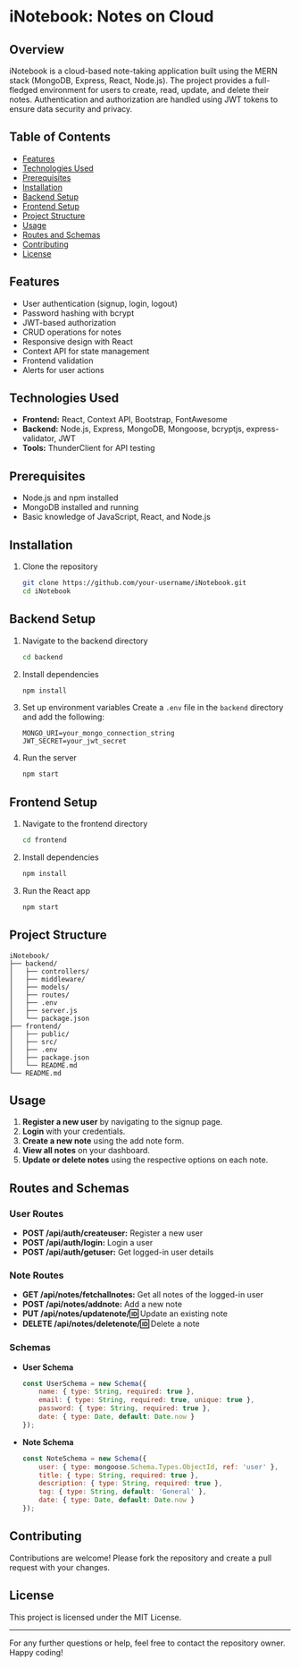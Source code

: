 # iNotebook: Notes on Cloud

## Overview

iNotebook is a cloud-based note-taking application built using the MERN stack (MongoDB, Express, React, Node.js). The project provides a full-fledged environment for users to create, read, update, and delete their notes. Authentication and authorization are handled using JWT tokens to ensure data security and privacy.

## Table of Contents

- [Features](#features)
- [Technologies Used](#technologies-used)
- [Prerequisites](#prerequisites)
- [Installation](#installation)
- [Backend Setup](#backend-setup)
- [Frontend Setup](#frontend-setup)
- [Project Structure](#project-structure)
- [Usage](#usage)
- [Routes and Schemas](#routes-and-schemas)
- [Contributing](#contributing)
- [License](#license)

## Features

- User authentication (signup, login, logout)
- Password hashing with bcrypt
- JWT-based authorization
- CRUD operations for notes
- Responsive design with React
- Context API for state management
- Frontend validation
- Alerts for user actions

## Technologies Used

- **Frontend:** React, Context API, Bootstrap, FontAwesome
- **Backend:** Node.js, Express, MongoDB, Mongoose, bcryptjs, express-validator, JWT
- **Tools:** ThunderClient for API testing

## Prerequisites

- Node.js and npm installed
- MongoDB installed and running
- Basic knowledge of JavaScript, React, and Node.js

## Installation

1. Clone the repository
   ```bash
   git clone https://github.com/your-username/iNotebook.git
   cd iNotebook
   ```

## Backend Setup

1. Navigate to the backend directory
   ```bash
   cd backend
   ```

2. Install dependencies
   ```bash
   npm install
   ```

3. Set up environment variables
   Create a `.env` file in the `backend` directory and add the following:
   ```env
   MONGO_URI=your_mongo_connection_string
   JWT_SECRET=your_jwt_secret
   ```

4. Run the server
   ```bash
   npm start
   ```

## Frontend Setup

1. Navigate to the frontend directory
   ```bash
   cd frontend
   ```

2. Install dependencies
   ```bash
   npm install
   ```

3. Run the React app
   ```bash
   npm start
   ```

## Project Structure

```
iNotebook/
├── backend/
│   ├── controllers/
│   ├── middleware/
│   ├── models/
│   ├── routes/
│   ├── .env
│   ├── server.js
│   └── package.json
├── frontend/
│   ├── public/
│   ├── src/
│   ├── .env
│   ├── package.json
│   └── README.md
└── README.md
```

## Usage

1. **Register a new user** by navigating to the signup page.
2. **Login** with your credentials.
3. **Create a new note** using the add note form.
4. **View all notes** on your dashboard.
5. **Update or delete notes** using the respective options on each note.

## Routes and Schemas

### User Routes
- **POST /api/auth/createuser:** Register a new user
- **POST /api/auth/login:** Login a user
- **POST /api/auth/getuser:** Get logged-in user details

### Note Routes
- **GET /api/notes/fetchallnotes:** Get all notes of the logged-in user
- **POST /api/notes/addnote:** Add a new note
- **PUT /api/notes/updatenote/:id:** Update an existing note
- **DELETE /api/notes/deletenote/:id:** Delete a note

### Schemas
- **User Schema**
  ```javascript
  const UserSchema = new Schema({
      name: { type: String, required: true },
      email: { type: String, required: true, unique: true },
      password: { type: String, required: true },
      date: { type: Date, default: Date.now }
  });
  ```

- **Note Schema**
  ```javascript
  const NoteSchema = new Schema({
      user: { type: mongoose.Schema.Types.ObjectId, ref: 'user' },
      title: { type: String, required: true },
      description: { type: String, required: true },
      tag: { type: String, default: 'General' },
      date: { type: Date, default: Date.now }
  });
  ```

## Contributing

Contributions are welcome! Please fork the repository and create a pull request with your changes.

## License

This project is licensed under the MIT License.

---

For any further questions or help, feel free to contact the repository owner. Happy coding!
